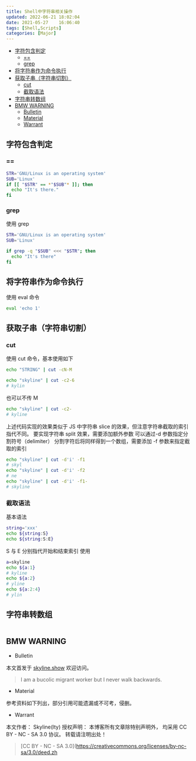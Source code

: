 ```yaml
---
title: Shell中字符串相关操作
updated: 2022-06-21	18:02:04
date: 2021-05-27	16:06:40
tags: [Shell,Scripts]
categories: [Major]
---
```

            
            

<!-- @import "[TOC]" {cmd="toc" depthFrom=1 depthTo=6 orderedList=false} -->

<!-- code_chunk_output -->

  - [字符包含判定](#字符包含判定)
    - [==](#)
    - [grep](#grep)
  - [将字符串作为命令执行](#将字符串作为命令执行)
  - [获取子串（字符串切割）](#获取子串字符串切割)
    - [cut](#cut)
    - [截取语法](#截取语法)
  - [字符串转数组](#字符串转数组)
  - [BMW WARNING](#bmw-warning)
    - [Bulletin](#bulletin)
    - [Material](#material)
    - [Warrant](#warrant)

<!-- /code_chunk_output -->

## 字符包含判定

### ==

```sh
STR='GNU/Linux is an operating system'
SUB='Linux'
if [[ "$STR" == *"$SUB"* ]]; then
  echo "It's there."
fi
```

### grep
<!--more-->

使用 grep

```sh
STR='GNU/Linux is an operating system'
SUB='Linux'

if grep -q "$SUB" <<< "$STR"; then
  echo "It's there"
fi
```

## 将字符串作为命令执行

使用 eval 命令

```sh
eval 'echo 1'
```

## 获取子串（字符串切割）

### cut

使用 cut 命令，基本使用如下

```sh
echo "STRING" | cut -cN-M
```

```sh
echo "skyline" | cut -c2-6
# kylin
```

也可以不传 M

```sh
echo "skyline" | cut -c2-
# kyline
```

上述代码实现的效果类似于 JS 中字符串 slice 的效果，但注意字符串截取的索引指代不同。
要实现字符串 split 效果，需要添加额外参数
可以通过-d 参数指定分割符号（delimiter）
分割字符后将同样得到一个数组，需要添加 -f 参数来指定截取的索引

```sh
echo "skyline" | cut -d'i' -f1
# skyl
echo "skyline" | cut -d'i' -f2
# ne
echo "skyline" | cut -d'i' -f1-
# skyline
```

### 截取语法

基本语法

```sh
string='xxx'
echo ${string:S}
echo ${string:S:E}
```

S 与 E 分别指代开始和结束索引
使用

```sh
a=skyline
echo ${a:1}
# kyline
echo ${a:2}
# yline
echo ${a:2:4}
# ylin
```

## 字符串转数组
```sh

```
## BMW WARNING

- Bulletin

本文首发于 [skyline.show](http://www.skyline.show)  欢迎访问。

> I am a bucolic migrant worker but I never walk backwards.

- Material

参考资料如下列出，部分引用可能遗漏或不可考，侵删。

>   

- Warrant

本文作者： Skyline(lty)
授权声明： 本博客所有文章除特别声明外， 均采用 CC BY - NC - SA 3.0 协议。 转载请注明出处！

> [CC BY - NC - SA 3.0](https://creativecommons.org/licenses/by-nc-sa/3.0/deed.zh